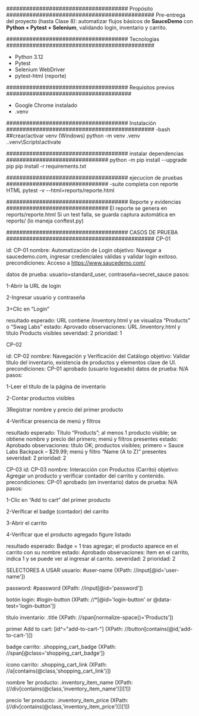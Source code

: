 #####################################  Propósito #############################################
Pre-entrega del proyecto (hasta Clase 8): automatizar flujos básicos de **SauceDemo** con **Python + Pytest + Selenium**, validando login, inventario y carrito.

#####################################  Tecnologías #############################################
- Python 3.12
- Pytest
- Selenium WebDriver
- pytest-html (reporte)

#####################################  Requisitos previos ######################################
- Google Chrome instalado
- .venv


##################################### Instalación #############################################
-bash
##crear/activar venv (Windows)
python -m venv .venv
..venv\Scripts\activate


##################################### instalar dependencias ###############################
python -m pip install --upgrade pip
pip install -r requirements.txt


##################################### ejecucion de pruebas ###############################
-suite completa con reporte HTML
pytest -v --html=reports/reporte.html

##################################### Reporte y evidencias ###############################
El reporte se genera en reports/reporte.html
Si un test falla, se guarda captura automática en reports/ (lo maneja conftest.py)

##################################### CASOS DE PRUEBA #############################################
CP-01

id: CP-01
nombre: Automatización de Login
objetivo: Navegar a saucedemo.com, ingresar credenciales válidas y validar login exitoso.
precondiciones: Acceso a https://www.saucedemo.com/

datos de prueba: usuario=standard_user, contraseña=secret_sauce
pasos:

1-Abrir la URL de login

2-Ingresar usuario y contraseña

3+Clic en “Login”

resultado esperado: URL contiene /inventory.html y se visualiza “Products” o “Swag Labs”
estado: Aprovado
observaciones: URL /inventory.html y título Products visibles
severidad: 2
prioridad: 1

CP-02

id: CP-02
nombre: Navegación y Verificación del Catálogo
objetivo: Validar título del inventario, existencia de productos y elementos clave de UI.
precondiciones: CP-01 aprobado (usuario logueado)
datos de prueba: N/A
pasos:

1-Leer el título de la página de inventario

2-Contar productos visibles

3Registrar nombre y precio del primer producto

4-Verificar presencia de menú y filtros

resultado esperado: Título “Products”; al menos 1 producto visible; se obtiene nombre y precio del primero; menú y filtros presentes
estado: Aprobado
observaciones: título OK; productos visibles; primero = Sauce Labs Backpack – $29.99; menú y filtro “Name (A to Z)” presentes
severidad: 2
prioridad: 2


CP-03
id: CP-03
nombre: Interacción con Productos (Carrito)
objetivo: Agregar un producto y verificar contador del carrito y contenido.
precondiciones: CP-01 aprobado (en inventario)
datos de prueba: N/A
pasos:

1-Clic en “Add to cart” del primer producto

2-Verificar el badge (contador) del carrito

3-Abrir el carrito

4-Verificar que el producto agregado figure listado

resultado esperado: Badge = 1 tras agregar; el producto aparece en el carrito con su nombre
estado: Aprobado
observaciones: Item en el carrito, indica 1 y se puede ver al ingresar al carrito.
severidad: 2
prioridad: 2


SELECTORES A USAR
usuario: #user-name (XPath: //input[@id='user-name'])

password: #password (XPath: //input[@id='password'])

botón login: #login-button (XPath: //*[@id='login-button' or @data-test='login-button'])

título inventario: .title (XPath: //span[normalize-space()='Products'])

primer Add to cart: [id^="add-to-cart-"] (XPath: //button[contains(@id,'add-to-cart-')])

badge carrito: .shopping_cart_badge (XPath: //span[@class='shopping_cart_badge'])

icono carrito: .shopping_cart_link (XPath: //a[contains(@class,'shopping_cart_link')])

nombre 1er producto: .inventory_item_name (XPath: (//div[contains(@class,'inventory_item_name')])[1])

precio 1er producto: .inventory_item_price (XPath: (//div[contains(@class,'inventory_item_price')])[1])